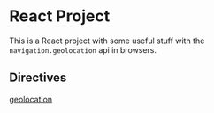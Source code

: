 # React Project

This is a React project with some useful stuff with the `navigation.geolocation` api in browsers.

## Directives

[geolocation](/opensource-example/docs/geoLocation.md)
